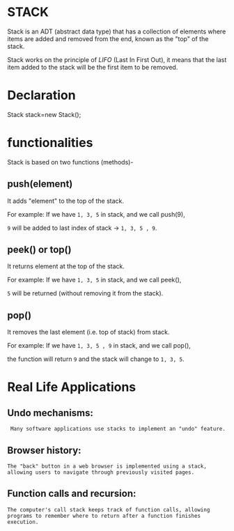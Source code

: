 # STACK

Stack is an ADT (abstract data type) that has a collection of elements where items are added and removed from the end, known as the "top" of the stack.

Stack works on the principle of _LIFO_ (Last In First Out), it means that the last item added to the stack will be the first item to be removed.

# Declaration
 Stack<Obj> stack=new Stack<Obj>();

# functionalities
Stack is based on two functions (methods)-

## push(element)

It adds "element" to the top of the stack.

For example: If we have `1, 3, 5` in stack, and we call push(9),

`9` will be added to last index of stack -> `1, 3, 5 , 9`.

## peek() or top()

It returns element at the top of the stack.

For example: If we have `1, 3, 5` in stack, and we call peek(),

`5` will be returned (without removing it from the stack).

## pop()

It removes the last element (i.e. top of stack) from stack.

For example: If we have `1, 3, 5 , 9` in stack, and we call pop(),

the function will return `9` and the stack will change to `1, 3, 5`.

# Real Life Applications 
  ## Undo mechanisms:
     Many software applications use stacks to implement an "undo" feature.

  ## Browser history:
    The "back" button in a web browser is implemented using a stack, allowing users to navigate through previously visited pages.

  ## Function calls and recursion: 
    The computer's call stack keeps track of function calls, allowing programs to remember where to return after a function finishes execution.
